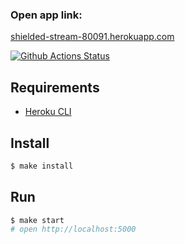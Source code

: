 ### Open app link:
[shielded-stream-80091.herokuapp.com](https://shielded-stream-80091.herokuapp.com)

[![Github Actions Status](https://github.com/hexlet-components/projects-frontend-l4-server/workflows/Node%20CI/badge.svg)](https://github.com/hexlet-components/projects-frontend-l4-server/actions)

## Requirements

* [Heroku CLI](https://devcenter.heroku.com/articles/heroku-cli)

## Install

```sh
$ make install
```

## Run

```sh
$ make start
# open http://localhost:5000
```

